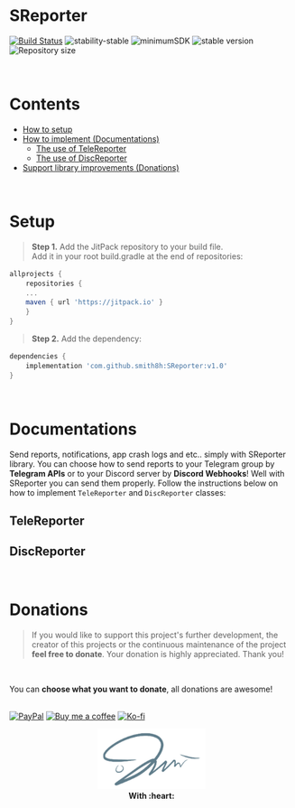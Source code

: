 # SReporter

[![Build Status](https://travis-ci.org/niltonvasques/simplecov-shields-badge.svg?branch=master)](https://travis-ci.org/niltonvasques/simplecov-shields-badge)
![stability-stable](https://img.shields.io/badge/stability-stable-green.svg)
![minimumSDK](https://img.shields.io/badge/minSDK-21-f39f37)
![stable version](https://img.shields.io/badge/stable_version-v1.0-blue)
![Repository size](https://img.shields.io/github/repo-size/smith8h/SReporter)

<br/>

# Contents

- [How to setup](#setup)
- [How to implement (Documentations)](#documentations)
  - [The use of TeleReporter](#telereporter)
  - [The use of DiscReporter](#discreporter)
- [Support library improvements (Donations)](#donations)

<br/>

# Setup
> **Step 1.** Add the JitPack repository to your build file.</br>
Add it in your root build.gradle at the end of repositories:
```gradle
allprojects {
    repositories {
	...
	maven { url 'https://jitpack.io' }
    }
}
```
> **Step 2.** Add the dependency:
```gradle
dependencies {
    implementation 'com.github.smith8h:SReporter:v1.0'
}
```

<br/>

# Documentations
Send reports, notifications, app crash logs and etc.. simply with SReporter library.
You can choose how to send reports to your Telegram group by **Telegram APIs** or to your Discord server by **Discord Webhooks**!
Well with SReporter you can send them properly.
Follow the instructions below on how to implement `TeleReporter` and `DiscReporter` classes:

## TeleReporter

## DiscReporter


<br/>

# Donations
> If you would like to support this project's further development, the creator of this projects or the continuous maintenance of the project **feel free to donate**.
Your donation is highly appreciated. Thank you!
<br/>

You can **choose what you want to donate**, all donations are awesome!</br>
<br/>

[![PayPal](https://img.shields.io/badge/PayPal-00457C?style=for-the-badge&logo=paypal&logoColor=white)](https://www.paypal.me/husseinshakir)
[![Buy me a coffee](https://img.shields.io/badge/Buy_Me_A_Coffee-FFDD00?style=for-the-badge&logo=buy-me-a-coffee&logoColor=black)](https://www.buymeacoffee.com/HusseinShakir)
[![Ko-fi](https://img.shields.io/badge/Ko--fi-F16061?style=for-the-badge&logo=ko-fi&logoColor=white)](https://ko-fi.com/husseinsmith)
<br/>

<p align="center">
  <img src="https://raw.githubusercontent.com/smith8h/smith8h/main/20221103_150053.png" style="width: 38%;"/>
  <br><b>With :heart:</b>
</p>
